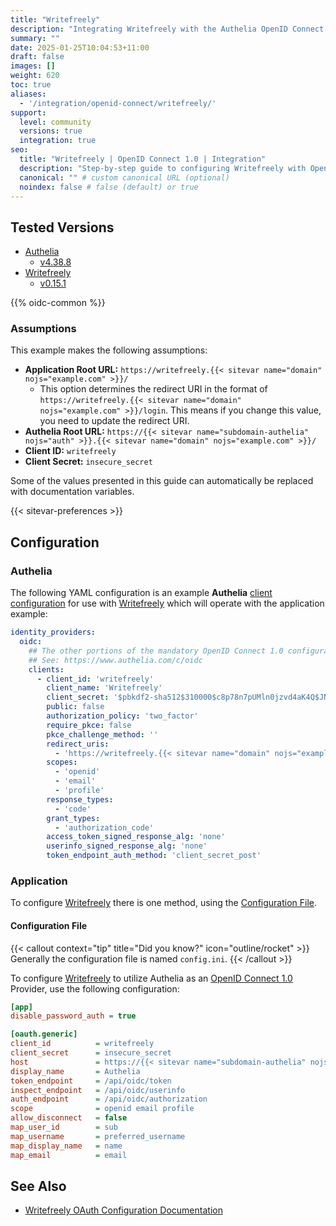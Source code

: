 ```yaml
---
title: "Writefreely"
description: "Integrating Writefreely with the Authelia OpenID Connect 1.0 Provider."
summary: ""
date: 2025-01-25T10:04:53+11:00
draft: false
images: []
weight: 620
toc: true
aliases:
  - '/integration/openid-connect/writefreely/'
support:
  level: community
  versions: true
  integration: true
seo:
  title: "Writefreely | OpenID Connect 1.0 | Integration"
  description: "Step-by-step guide to configuring Writefreely with OpenID Connect 1.0 for secure SSO. Enhance your login flow using Authelia’s modern identity management."
  canonical: "" # custom canonical URL (optional)
  noindex: false # false (default) or true
---
```


## Tested Versions

- [Authelia]
  - [v4.38.8](https://github.com/authelia/authelia/releases/tag/v4.38.8)
- [Writefreely]
  - [v0.15.1](https://github.com/writefreely/writefreely/releases/tag/v0.15.1)

{{% oidc-common %}}

### Assumptions

This example makes the following assumptions:

- __Application Root URL:__ `https://writefreely.{{< sitevar name="domain" nojs="example.com" >}}/`
  - This option determines the redirect URI in the format of
        `https://writefreely.{{< sitevar name="domain" nojs="example.com" >}}/login`.
        This means if you change this value, you need to update the redirect URI.
- __Authelia Root URL:__ `https://{{< sitevar name="subdomain-authelia" nojs="auth" >}}.{{< sitevar name="domain" nojs="example.com" >}}/`
- __Client ID:__ `writefreely`
- __Client Secret:__ `insecure_secret`

Some of the values presented in this guide can automatically be replaced with documentation variables.

{{< sitevar-preferences >}}

## Configuration

### Authelia

The following YAML configuration is an example __Authelia__ [client configuration] for use with [Writefreely] which will operate with the application example:

```yaml {title="configuration.yml"}
identity_providers:
  oidc:
    ## The other portions of the mandatory OpenID Connect 1.0 configuration go here.
    ## See: https://www.authelia.com/c/oidc
    clients:
      - client_id: 'writefreely'
        client_name: 'Writefreely'
        client_secret: '$pbkdf2-sha512$310000$c8p78n7pUMln0jzvd4aK4Q$JNRBzwAo0ek5qKn50cFzzvE9RXV88h1wJn5KGiHrD0YKtZaR/nCb2CJPOsKaPK0hjf.9yHxzQGZziziccp6Yng'  # The digest of 'insecure_secret'.
        public: false
        authorization_policy: 'two_factor'
        require_pkce: false
        pkce_challenge_method: ''
        redirect_uris:
          - 'https://writefreely.{{< sitevar name="domain" nojs="example.com" >}}/oauth/callback/generic'
        scopes:
          - 'openid'
          - 'email'
          - 'profile'
        response_types:
          - 'code'
        grant_types:
          - 'authorization_code'
        access_token_signed_response_alg: 'none'
        userinfo_signed_response_alg: 'none'
        token_endpoint_auth_method: 'client_secret_post'
```

### Application

To configure [Writefreely] there is one method, using the [Configuration File](#configuration-file).

#### Configuration File

{{< callout context="tip" title="Did you know?" icon="outline/rocket" >}}
Generally the configuration file is named `config.ini`.
{{< /callout >}}

To configure [Writefreely] to utilize Authelia as an [OpenID Connect 1.0] Provider, use the following configuration:

```ini {title="config.ini"}
[app]
disable_password_auth = true

[oauth.generic]
client_id          = writefreely
client_secret      = insecure_secret
host               = https://{{< sitevar name="subdomain-authelia" nojs="auth" >}}.{{< sitevar name="domain" nojs="example.com" >}}
display_name       = Authelia
token_endpoint     = /api/oidc/token
inspect_endpoint   = /api/oidc/userinfo
auth_endpoint      = /api/oidc/authorization
scope              = openid email profile
allow_disconnect   = false
map_user_id        = sub
map_username       = preferred_username
map_display_name   = name
map_email          = email
```

## See Also

- [Writefreely OAuth Configuration Documentation](https://writefreely.org/docs/main/admin/config#oauth)

[Authelia]: https://www.authelia.com
[Writefreely]: https://writefreely.org/
[OpenID Connect 1.0]: ../../../openid-connect/introduction.md
[client configuration]: ../../../../configuration/identity-providers/openid-connect/clients.md
